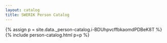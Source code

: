 ```yaml
---
layout: catalog
title: SWERIK Person Catalog
---
```

{% assign p = site.data._person-catalog.i-BDUhpvcffbkaomdPDBeK8T %}
{% include person-catalog.html p=p %}

